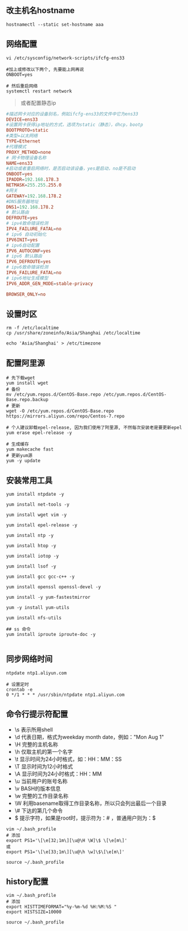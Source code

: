 ## 改主机名hostname

```shell
hostnamectl --static set-hostname aaa
```

## 网络配置

```shell
vi /etc/sysconfig/network-scripts/ifcfg-ens33

#加上或修改以下两个, 先要能上网再说
ONBOOT=yes

# 然后重启网络
systemctl restart network
```

> 或者配置静态ip

```conf
#描述网卡对应的设备别名，例如ifcfg-ens33的文件中它为ens33
DEVICE=ens33
#设置网卡获得ip地址的方式，选项为static（静态），dhcp，bootp
BOOTPROTO=static
#类型=以太网络
TYPE=Ethernet
#代理模式
PROXY_METHOD=none
# 网卡物理设备名称
NAME=ens33
#启动或者重启网络时，是否启动该设备，yes是启动，no是不启动
ONBOOT=yes
IPADDR=192.168.178.3
NETMASK=255.255.255.0
#网关
GATEWAY=192.168.178.2
#DNS服务器地址
DNS1=192.168.178.2
# 默认路由
DEFROUTE=yes
# ipv4致命错误检测
IPV4_FAILURE_FATAL=no
# ipv6 自动初始化
IPV6INIT=yes
# ipv6自动配置
IPV6_AUTOCONF=yes
# ipv6 默认路由
IPV6_DEFROUTE=yes
# ipv6致命错误检测
IPV6_FAILURE_FATAL=no
# ipv6地址生成模型
IPV6_ADDR_GEN_MODE=stable-privacy

BROWSER_ONLY=no
```

## 设置时区

```
rm -f /etc/localtime
cp /usr/share/zoneinfo/Asia/Shanghai /etc/localtime

echo 'Asia/Shanghai' > /etc/timezone
```

## 配置阿里源

```shell
# 先下载wget
yum install wget
# 备份
mv /etc/yum.repos.d/CentOS-Base.repo /etc/yum.repos.d/CentOS-Base.repo.backup
# 更新
wget -O /etc/yum.repos.d/CentOS-Base.repo https://mirrors.aliyun.com/repo/Centos-7.repo

# 个人建议卸载epel-release, 因为我们使用了阿里源, 不然每次安装老是要更新epel
yum erase epel-release -y

# 生成缓存
yum makecache fast
# 更新yum源 
yum -y update
```

## 安装常用工具

```shell
yum install ntpdate -y

yum install net-tools -y

yum install wget vim -y

yum install epel-release -y

yum install ntp -y

yum install htop -y

yum install iotop -y

yum install lsof -y

yum install gcc gcc-c++ -y

yum install openssl openssl-devel -y

yum install -y yum-fastestmirror

yum -y install yum-utils

yum install nfs-utils

## ss 命令
yum install iproute iproute-doc -y


```

## 同步网络时间

```shell
ntpdate ntp1.aliyun.com

# 设置定时
crontab -e
0 */1 * * * /usr/sbin/ntpdate ntp1.aliyun.com
```

## 命令行提示符配置

- \s      表示所用shell
- \d      代表日期，格式为weekday month date，例如："Mon Aug 1"
- \H      完整的主机名称
- \h      仅取主机的第一个名字
- \t      显示时间为24小时格式，如：HH：MM：SS
- \T      显示时间为12小时格式
- \A      显示时间为24小时格式：HH：MM
- \u      当前用户的账号名称
- \v      BASH的版本信息
- \w     完整的工作目录名称
- \W    利用basename取得工作目录名称，所以只会列出最后一个目录
- \\#     下达的第几个命令
- \$       提示字符，如果是root时，提示符为：# ，普通用户则为：$

```shell
vim ~/.bash_profile
# 添加
export PS1='\[\e[32;1m\][\u@\H \W]\$ \[\e[m\]'
或
export PS1='\[\e[33;1m\][\u@\h \w]\$\[\e[m\]'

source ~/.bash_profile
```

## history配置

```shell
vim ~/.bash_profile
# 添加
export HISTTIMEFORMAT="%y-%m-%d %H:%M:%S "
export HISTSIZE=10000

source ~/.bash_profile
```
